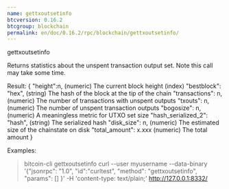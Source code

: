 ```yaml
---
name: gettxoutsetinfo
btcversion: 0.16.2
btcgroup: blockchain
permalink: en/doc/0.16.2/rpc/blockchain/gettxoutsetinfo/
---
```


gettxoutsetinfo

Returns statistics about the unspent transaction output set.
Note this call may take some time.

Result:
{
  "height":n,     (numeric) The current block height (index)
  "bestblock": "hex",   (string) The hash of the block at the tip of the chain
  "transactions": n,      (numeric) The number of transactions with unspent outputs
  "txouts": n,            (numeric) The number of unspent transaction outputs
  "bogosize": n,          (numeric) A meaningless metric for UTXO set size
  "hash_serialized_2": "hash", (string) The serialized hash
  "disk_size": n,         (numeric) The estimated size of the chainstate on disk
  "total_amount": x.xxx          (numeric) The total amount
}

Examples:
> bitcoin-cli gettxoutsetinfo 
> curl --user myusername --data-binary '{"jsonrpc": "1.0", "id":"curltest", "method": "gettxoutsetinfo", "params": [] }' -H 'content-type: text/plain;' http://127.0.0.1:8332/


